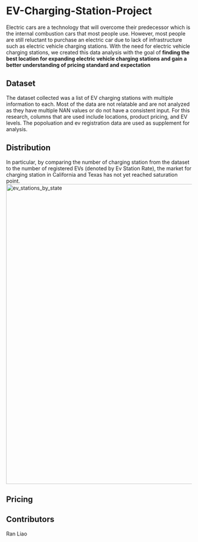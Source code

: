 # EV-Charging-Station-Project

Electric cars are a technology that will overcome their predecessor which is the internal 
combustion cars that most people use. However, most people are still reluctant to purchase an 
electric car due to lack of infrastructure such as electric vehicle charging stations. With the need 
for electric vehicle charging stations, we created this data analysis with the goal of **finding the 
best location for expanding electric vehicle charging stations and gain a better understanding of 
pricing standard and expectation**

## Dataset
The dataset collected was a list of EV charging stations with multiple information to each. Most 
of the data are not relatable and are not analyzed as they have multiple NAN values or do not 
have a consistent input. For this research, columns that are used include locations, product 
pricing, and EV levels. The popoluation and ev registration data are used as supplement for analysis.

## Distribution
In particular, by comparing the number of charging station from the dataset to the number of 
registered EVs (denoted by Ev Station Rate), the market for charging station in California and 
Texas has not yet reached saturation point.
<img width="812" alt="ev_stations_by_state" src="https://user-images.githubusercontent.com/82694734/156638230-24330200-8c8e-4ede-b343-2e93e9c561eb.png">

## Pricing


## Contributors
Ran Liao
